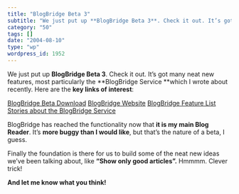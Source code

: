 ```yaml
---
title: "BlogBridge Beta 3"
subtitle: "We just put up **BlogBridge Beta 3**. Check it out. It’s got many neat new features, most particular..."
category: "50"
tags: []
date: "2004-08-10"
type: "wp"
wordpress_id: 1952
---
```

We just put up **BlogBridge Beta 3**. Check it out. It’s got many neat new features, most particularly the **BlogBridge Service **which I wrote about recently.
Here are the **key links of interest**:

[BlogBridge Beta Download](http://www.blogbridge.com/download.htm)
[BlogBridge Website](http://www.blogbridge.com)
[BlogBridge Feature List](http://www.blogbridge.com/featurelist.htm)
[Stories about the BlogBridge Service](/weblogs/archives/000464.html)

BlogBridge has reached the functionality now that **it is my main Blog Reader**. It’s **more buggy than I would like**, but that’s the nature of a beta, I guess. 

Finally the foundation is there for us to build some of the neat new ideas we’ve been talking about, like **“Show only good articles”.** Hmmmm. Clever trick!

**And let me know what you think!**